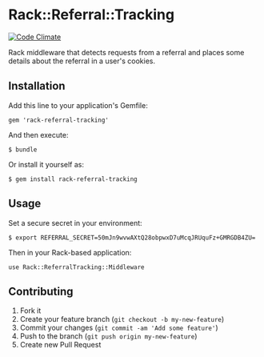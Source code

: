 # Rack::Referral::Tracking

[![Code Climate](https://codeclimate.com/github/craigkerstiens/rack-referral-tracking.png)](https://codeclimate.com/github/craigkerstiens/rack-referral-tracking)

Rack middleware that detects requests from a referral and places some details
about the referral in a user's cookies.

## Installation

Add this line to your application's Gemfile:

    gem 'rack-referral-tracking'

And then execute:

    $ bundle

Or install it yourself as:

    $ gem install rack-referral-tracking

## Usage

Set a secure secret in your environment:

    $ export REFERRAL_SECRET=50mJn9wvwAXtQ28obpwxD7uMcqJRUquFz+GMRGDB4ZU=

Then in your Rack-based application:

    use Rack::ReferralTracking::Middleware

## Contributing

1. Fork it
2. Create your feature branch (`git checkout -b my-new-feature`)
3. Commit your changes (`git commit -am 'Add some feature'`)
4. Push to the branch (`git push origin my-new-feature`)
5. Create new Pull Request
